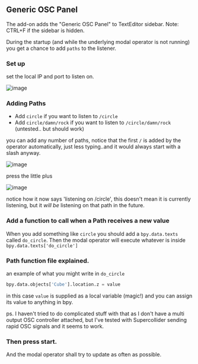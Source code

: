 ## Generic OSC Panel

The add-on adds the "Generic OSC Panel" to TextEditor sidebar. Note: CTRL+F if the sidebar is hidden.

During the startup (and while the underlying modal operator is not running) you get a chance to add `paths` to the listener.

### Set up

set the local IP and port to listen on.

![image](https://cloud.githubusercontent.com/assets/619340/17868600/cae776c2-68af-11e6-9750-9b9ea215b87a.png)

### Adding Paths

- Add `circle` if you want to listen to `/circle`  
- Add `circle/damn/rock` if you want to listen to `/circle/damn/rock` (untested.. but should work)  

you can add any number of paths, notice that the first `/` is added by the operator automatically, just less typing..and it would always start with a slash anyway.

![image](https://cloud.githubusercontent.com/assets/619340/17868632/f3c8f7c8-68af-11e6-93e1-f16b550dfe39.png)

press the little plus

![image](https://cloud.githubusercontent.com/assets/619340/17868664/10b22fda-68b0-11e6-9fbc-12c8dee13e0b.png)

notice how it now says 'listening on /circle', this doesn't mean it is currently listening, but it _will be_ listening on that path in the future.

### Add a function to call when a Path receives a new value

When you add something like `circle` you should add a `bpy.data.texts` called `do_circle`. Then the modal operator will execute whatever is inside `bpy.data.texts['do_circle']`

### Path function file explained.

an example of what you might write in `do_circle`

```python
bpy.data.objects['Cube'].location.z = value
```

in this case `value` is supplied as a local variable (magic!)  and you can assign its value to anything in bpy.

ps. I haven't tried to do complicated stuff with that as I don't have a multi output OSC controller attached, but I've tested with Supercollider sending rapid OSC signals and it seems to work.

### Then press start.

And the modal operator shall try to update as often as possible.
